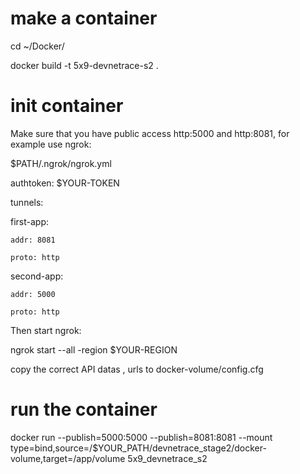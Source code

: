 # make a container

cd ~/Docker/

docker build -t 5x9-devnetrace-s2 .

# init container

Make sure that you have public access http:5000 and http:8081, for example use ngrok:

$PATH/.ngrok/ngrok.yml

authtoken: $YOUR-TOKEN

tunnels:

  first-app:

    addr: 8081

    proto: http

  second-app:

    addr: 5000

    proto: http

Then start ngrok:

ngrok start --all -region $YOUR-REGION

copy the correct API datas , urls to docker-volume/config.cfg

# run the container

docker run --publish=5000:5000 --publish=8081:8081 --mount type=bind,source=/$YOUR_PATH/devnetrace_stage2/docker-volume,target=/app/volume 5x9_devnetrace_s2
